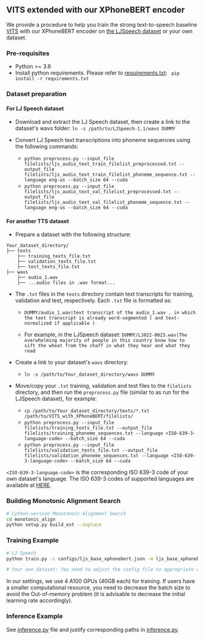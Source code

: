 ## <a name="introduction"></a> VITS extended with our XPhoneBERT encoder

We provide a procedure to help you train the strong text-to-speech baseline [VITS](https://github.com/jaywalnut310/vits) with our XPhoneBERT encoder on [the LJSpeech dataset](https://keithito.com/LJ-Speech-Dataset/) or your own dataset.

### <a name="pre-require"></a> Pre-requisites

- Python >= 3.6
- Install python requirements. Please refer to [requirements.txt](requirements.txt): `
pip install -r requirements.txt`


### <a name="data-prepare"></a> Dataset preparation

#### For LJ Speech dataset

- Download and extract the LJ Speech dataset, then create a link to the dataset's wavs folder: `ln -s /path/to/LJSpeech-1.1/wavs DUMMY`

- Convert LJ Speech text transcriptions into phoneme sequences using the following commands:
	- `python preprocess.py --input_file filelists/ljs_audio_text_train_filelist_preprocessed.txt --output_file filelists/ljs_audio_text_train_filelist_phoneme_sequence.txt --language eng-us --batch_size 64 --cuda`
	- `python preprocess.py --input_file filelists/ljs_audio_text_val_filelist_preprocessed.txt --output_file filelists/ljs_audio_text_val_filelist_phoneme_sequence.txt --language eng-us --batch_size 64 --cuda`


#### For another TTS dataset

- Prepare a dataset with the following structure:

```
Your_dataset_directory/
├── texts
    ├── training_texts_file.txt
    ├── validation_texts_file.txt
    ├── test_texts_file.txt
├── wavs
    ├── audio_1.wav
    ├── ...audio files in .wav format...
```

  - The `.txt` files in the `texts` directory contain text transcripts for training, validation and test, respectively. Each `.txt` file is formatted as:
  
    - `DUMMY/audio_1.wav|text transcript of the audio_1.wav , in which the text transcript is already word-segmented ( and text-normalized if applicable )`
    
    - For example, in the LJSpeech dataset: `DUMMY/LJ022-0023.wav|The overwhelming majority of people in this country know how to sift the wheat from the chaff in what they hear and what they read`

- Create a link to your dataset's `wavs` directory:

	- `ln -s /path/to/Your_dataset_directory/wavs DUMMY`

- Move/copy your `.txt` training, validation and test files to the `filelists` directory, and then run the `preprocess.py` file (similar to as run for the LJSpeech dataset), for example:

	- `cp /path/to/Your_dataset_directory/texts/*.txt /path/to/VITS_with_XPhoneBERT/filelists/`
	- `python preprocess.py --input_file filelists/training_texts_file.txt --output_file filelists/training_phoneme_sequences.txt --language <ISO-639-3-language-code> --batch_size 64 --cuda`
	- `python preprocess.py --input_file filelists/validation_texts_file.txt --output_file filelists/validation_phoneme_sequences.txt --language <ISO-639-3-language-code> --batch_size 64 --cuda`

`<ISO-639-3-language-code>` is the corresponding ISO 639-3 code of your own dataset's language. The ISO 639-3 codes of supported languages are available at [HERE](https://github.com/VinAIResearch/XPhoneBERT/blob/main/LanguageISO639-3Codes.md).

### Building Monotonic Alignment Search
```sh
# Cython-version Monotonoic Alignment Search
cd monotonic_align
python setup.py build_ext --inplace
```


### <a name="training"></a> Training Example
```sh
# LJ Speech
python train.py -c configs/ljs_base_xphonebert.json -m ljs_base_xphonebert

# Your own dataset: You need to adjust the config file to appropriate with your dataset.
```

In our settings, we use 4 A100 GPUs (40GB each) for training. If users have a smaller computational resource, you need to decrease the batch size to avoid the Out-of-memory problem (it is advisable to decrease the initial learning rate accordingly). 

### <a name="infer"></a> Inference Example
See [inference.py](inference.py) file and justify corresponding paths in [inference.py](inference.py).

